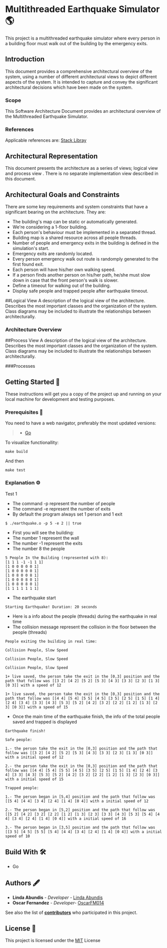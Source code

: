 # Multithreaded Earthquake Simulator 🌎
This project is a multithreaded earthquake simulator where every person in a building floor must walk out of the building by the emergency exits.

## Introduction 
This document provides a comprehensive architectural overview of the system, using a number of different architectural views to depict different aspects of the system. It is intended to capture and convey the significant architectural decisions which have been made on the system.

### Scope 
This Software Architecture Document provides an architectural overview of the Multithreaded Earthquake Simulator.

### References
Applicable references are:
[Stack Libray](https://pkg.go.dev/github.com/golang-collections/collections/stack)

## Architectural Representation 
This document presents the architecture as a series of views; logical view and process view . There is no separate implementation view described in this document.

## Architectural Goals and Constraints
There are some key requirements and system constraints that have a significant bearing on the architecture. They are:

- The building's map can be static or automatically generated.
- We're considering a 1-floor building.
- Each person's behaviour must be implemented in a separated thread.
- Building map is a shared resource across all people threads.
- Number of people and emergency exits in the building is defined in the simulation's start.
- Emergency exits are randomly located.
- Every person emergency walk out route is randomply generated to the first found exit.
- Each person will have his/her own walking speed.
- If a person finds another person on his/her path, he/she must slow down in case that the front person's walk is slower.
- Define a timeout for walking out of the building.
- Display safe people and trapped people after earthquake timeout.

##Logical View
A description of the logical view of the architecture. Describes the most important classes and the organization of the system. Class diagrams may be included to illustrate the relationships between architecturally.

### Architecture Overview


##Process View
A description of the logical view of the architecture. Describes the most important classes and the organization of the system. Class diagrams may be included to illustrate the relationships between architecturally.

###Processes



## Getting Started 🚀
These instructions will get you a copy of the project up and running on your local machine for development and testing purposes.

### Prerequisites 🔧
You need to have a web navigator, preferably the most updated versions:
> + [Go](https://go.dev/learn/)

To visualize functionallity:
```
make build
```
And then
```
make test
```

### Explanation  ⚙️


Test 1
- The command -p represent the number of people
- The command -e represent the number of exits
- By default the program always set 1 person and 1 exit

```
$ ./earthquake.o -p 5 -e 2 || true
```
- First you will see the building:
- The number 1 represent the wall
- The number -1 represent the exits
- The number 8 the people
```
5 People In the Building (represented with 8): 
[1 1 1 -1 -1 1 1]
[1 0 0 0 0 0 1]
[1 0 0 0 0 0 1]
[1 0 8 0 0 8 1]
[1 0 0 0 8 0 1]
[1 0 8 0 8 0 1]
[1 1 1 1 1 1 1]
```
- The earthquake start
```
Starting Earthquake! Duration: 20 seconds
```

- Here is a info about the people (threads) during the earthquake in real time
- The collision message represent the collision in the floor between the people (threads)

```
People exiting the building in real time:

Collision People, Slow Speed

Collision People, Slow Speed

Collision People, Slow Speed

1+ live saved, the person take the exit in the [0,3] position and the path that follow was [[3 2] [4 2] [5 2] [5 3] [4 3] [3 3] [2 3] [1 3] [0 3]] with a speed of 12

1+ live saved, the person take the exit in the [0,3] position and the path that follow was [[4 4] [5 4] [5 5] [4 5] [3 5] [2 5] [1 5] [1 4] [2 4] [3 4] [3 3] [4 3] [5 3] [5 2] [4 2] [3 2] [2 2] [1 2] [1 3] [2 3] [0 3]] with a speed of 15
```

- Once the main time of the earthquake finish, the info of the total people saved and trapped is displayed

```
Earthquake finish! 

Safe people:

1.- the person take the exit in the [0,3] position and the path that follow was [[3 2] [4 2] [5 2] [5 3] [4 3] [3 3] [2 3] [1 3] [0 3]] with a initial speed of 12

2.- the person take the exit in the [0,3] position and the path that follow was [[4 4] [5 4] [5 5] [4 5] [3 5] [2 5] [1 5] [1 4] [2 4] [3 4] [3 3] [4 3] [5 3] [5 2] [4 2] [3 2] [2 2] [1 2] [1 3] [2 3] [0 3]] with a initial speed of 15

Trapped people:

1.- The person began in [5,4] position and the path that follow was [[5 4] [4 4] [3 4] [2 4] [1 4] [0 4]] with a initial speed of 12

2.- The person began in [5,2] position and the path that follow was [[5 2] [4 2] [3 2] [2 2] [1 2] [1 3] [2 3] [3 3] [4 3] [5 3] [5 4] [4 4] [3 4] [2 4] [1 4] [0 4]] with a initial speed of 16

3.- The person began in [3,5] position and the path that follow was [[3 5] [4 5] [5 5] [5 4] [4 4] [3 4] [2 4] [1 4] [0 4]] with a initial speed of 10
```

## Build With 🛠
+ Go

## Authors 🖋
+ **Linda Abundis** *-  Developer -*  [Linda Abundis](https://github.com/LindaNayeli104)
+ **Oscar Fernandez** *- Developer-* [OscarFM014](https://github.com/OscarFM014)

See also the list of [**contributors**](https://github.com/OscarFM014/diversify/graphs/contributors) who participated in this project.

## License 📄
This project is licensed under the [MIT](https://choosealicense.com/licenses/mit/) License
